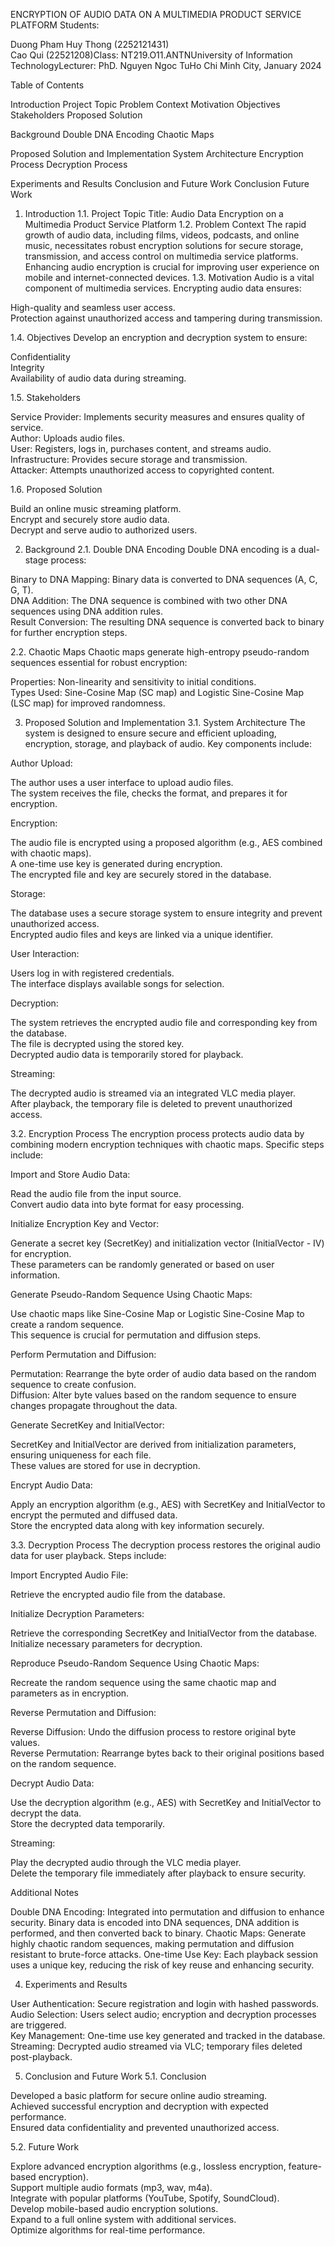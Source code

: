 ENCRYPTION OF AUDIO DATA ON A MULTIMEDIA PRODUCT SERVICE PLATFORM
Students:  

Duong Pham Huy Thong (2252121431)  
Cao Qui (22521208)Class: NT219.O11.ANTNUniversity of Information TechnologyLecturer: PhD. Nguyen Ngoc TuHo Chi Minh City, January 2024


Table of Contents

Introduction
Project Topic
Problem Context
Motivation
Objectives
Stakeholders
Proposed Solution


Background
Double DNA Encoding
Chaotic Maps


Proposed Solution and Implementation
System Architecture
Encryption Process
Decryption Process


Experiments and Results
Conclusion and Future Work
Conclusion
Future Work




1. Introduction 
1.1. Project Topic 
Title: Audio Data Encryption on a Multimedia Product Service Platform
1.2. Problem Context 
The rapid growth of audio data, including films, videos, podcasts, and online music, necessitates robust encryption solutions for secure storage, transmission, and access control on multimedia service platforms. Enhancing audio encryption is crucial for improving user experience on mobile and internet-connected devices.
1.3. Motivation 
Audio is a vital component of multimedia services. Encrypting audio data ensures:  

High-quality and seamless user access.  
Protection against unauthorized access and tampering during transmission.

1.4. Objectives 
Develop an encryption and decryption system to ensure:  

Confidentiality  
Integrity  
Availability of audio data during streaming.

1.5. Stakeholders 

Service Provider: Implements security measures and ensures quality of service.  
Author: Uploads audio files.  
User: Registers, logs in, purchases content, and streams audio.  
Infrastructure: Provides secure storage and transmission.  
Attacker: Attempts unauthorized access to copyrighted content.

1.6. Proposed Solution 

Build an online music streaming platform.  
Encrypt and securely store audio data.  
Decrypt and serve audio to authorized users.


2. Background 
2.1. Double DNA Encoding 
Double DNA encoding is a dual-stage process:  

Binary to DNA Mapping: Binary data is converted to DNA sequences (A, C, G, T).  
DNA Addition: The DNA sequence is combined with two other DNA sequences using DNA addition rules.  
Result Conversion: The resulting DNA sequence is converted back to binary for further encryption steps.

2.2. Chaotic Maps 
Chaotic maps generate high-entropy pseudo-random sequences essential for robust encryption:  

Properties: Non-linearity and sensitivity to initial conditions.  
Types Used: Sine-Cosine Map (SC map) and Logistic Sine-Cosine Map (LSC map) for improved randomness.


3. Proposed Solution and Implementation 
3.1. System Architecture 
The system is designed to ensure secure and efficient uploading, encryption, storage, and playback of audio. Key components include:

Author Upload:  

The author uses a user interface to upload audio files.  
The system receives the file, checks the format, and prepares it for encryption.


Encryption:  

The audio file is encrypted using a proposed algorithm (e.g., AES combined with chaotic maps).  
A one-time use key is generated during encryption.  
The encrypted file and key are securely stored in the database.


Storage:  

The database uses a secure storage system to ensure integrity and prevent unauthorized access.  
Encrypted audio files and keys are linked via a unique identifier.


User Interaction:  

Users log in with registered credentials.  
The interface displays available songs for selection.


Decryption:  

The system retrieves the encrypted audio file and corresponding key from the database.  
The file is decrypted using the stored key.  
Decrypted audio data is temporarily stored for playback.


Streaming:  

The decrypted audio is streamed via an integrated VLC media player.  
After playback, the temporary file is deleted to prevent unauthorized access.



3.2. Encryption Process 
The encryption process protects audio data by combining modern encryption techniques with chaotic maps. Specific steps include:

Import and Store Audio Data:  

Read the audio file from the input source.  
Convert audio data into byte format for easy processing.


Initialize Encryption Key and Vector:  

Generate a secret key (SecretKey) and initialization vector (InitialVector - IV) for encryption.  
These parameters can be randomly generated or based on user information.


Generate Pseudo-Random Sequence Using Chaotic Maps:  

Use chaotic maps like Sine-Cosine Map or Logistic Sine-Cosine Map to create a random sequence.  
This sequence is crucial for permutation and diffusion steps.


Perform Permutation and Diffusion:  

Permutation: Rearrange the byte order of audio data based on the random sequence to create confusion.  
Diffusion: Alter byte values based on the random sequence to ensure changes propagate throughout the data.


Generate SecretKey and InitialVector:  

SecretKey and InitialVector are derived from initialization parameters, ensuring uniqueness for each file.  
These values are stored for use in decryption.


Encrypt Audio Data:  

Apply an encryption algorithm (e.g., AES) with SecretKey and InitialVector to encrypt the permuted and diffused data.  
Store the encrypted data along with key information securely.



3.3. Decryption Process 
The decryption process restores the original audio data for user playback. Steps include:

Import Encrypted Audio File:  

Retrieve the encrypted audio file from the database.


Initialize Decryption Parameters:  

Retrieve the corresponding SecretKey and InitialVector from the database.  
Initialize necessary parameters for decryption.


Reproduce Pseudo-Random Sequence Using Chaotic Maps:  

Recreate the random sequence using the same chaotic map and parameters as in encryption.


Reverse Permutation and Diffusion:  

Reverse Diffusion: Undo the diffusion process to restore original byte values.  
Reverse Permutation: Rearrange bytes back to their original positions based on the random sequence.


Decrypt Audio Data:  

Use the decryption algorithm (e.g., AES) with SecretKey and InitialVector to decrypt the data.  
Store the decrypted data temporarily.


Streaming:  

Play the decrypted audio through the VLC media player.  
Delete the temporary file immediately after playback to ensure security.



Additional Notes

Double DNA Encoding: Integrated into permutation and diffusion to enhance security. Binary data is encoded into DNA sequences, DNA addition is performed, and then converted back to binary.
Chaotic Maps: Generate highly chaotic random sequences, making permutation and diffusion resistant to brute-force attacks.
One-time Use Key: Each playback session uses a unique key, reducing the risk of key reuse and enhancing security.


4. Experiments and Results 

User Authentication: Secure registration and login with hashed passwords.  
Audio Selection: Users select audio; encryption and decryption processes are triggered.  
Key Management: One-time use key generated and tracked in the database.  
Streaming: Decrypted audio streamed via VLC; temporary files deleted post-playback.


5. Conclusion and Future Work 
5.1. Conclusion 

Developed a basic platform for secure online audio streaming.  
Achieved successful encryption and decryption with expected performance.  
Ensured data confidentiality and prevented unauthorized access.

5.2. Future Work 

Explore advanced encryption algorithms (e.g., lossless encryption, feature-based encryption).  
Support multiple audio formats (mp3, wav, m4a).  
Integrate with popular platforms (YouTube, Spotify, SoundCloud).  
Develop mobile-based audio encryption solutions.  
Expand to a full online system with additional services.  
Optimize algorithms for real-time performance.


